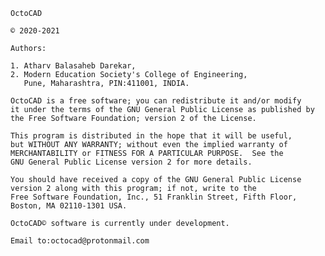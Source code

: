     OctoCAD
    
    © 2020-2021 
    
    Authors:
    
    1. Atharv Balasaheb Darekar, 
    2. Modern Education Society's College of Engineering, 
       Pune, Maharashtra, PIN:411001, INDIA.

    OctoCAD is a free software; you can redistribute it and/or modify
    it under the terms of the GNU General Public License as published by
    the Free Software Foundation; version 2 of the License.

    This program is distributed in the hope that it will be useful,
    but WITHOUT ANY WARRANTY; without even the implied warranty of
    MERCHANTABILITY or FITNESS FOR A PARTICULAR PURPOSE.  See the
    GNU General Public License version 2 for more details.

    You should have received a copy of the GNU General Public License 
    version 2 along with this program; if not, write to the 
    Free Software Foundation, Inc., 51 Franklin Street, Fifth Floor,
    Boston, MA 02110-1301 USA.
    
    OctoCAD© software is currently under development.
        
    Email to:octocad@protonmail.com

